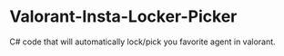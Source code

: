 # Valorant-Insta-Locker-Picker
C# code that will automatically lock/pick you favorite agent in valorant.
